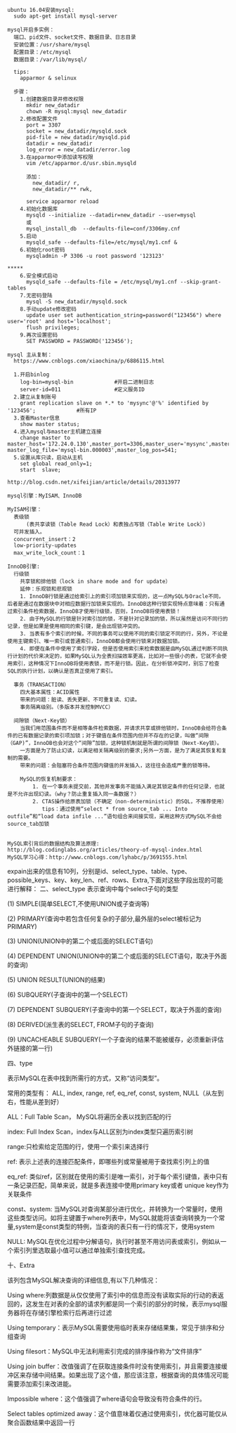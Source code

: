 
```
ubuntu 16.04安装mysql:
  sudo apt-get install mysql-server
  
mysql开启多实例：
  端口、pid文件、socket文件、数据目录、日志目录
  安装位置：/usr/share/mysql
  配置目录：/etc/mysql
  数据目录：/var/lib/mysql/
  
  tips:
    apparmor & selinux
    
  步骤：
    1.创建数据目录并修改权限
      mkdir new_datadir
      chown -R mysql:mysql new_datadir
    2.修改配置文件
      port = 3307
      socket = new_datadir/mysqld.sock
      pid-file = new_datadir/mysqld.pid
      datadir = new_datadir
      log_error = new_datadir/error.log
    3.在apparmor中添加读写权限
      vim /etc/apparmor.d/usr.sbin.mysqld
      
      添加：
        new_datadir/ r,
        new_datadir/** rwk,
      
      service apparmor reload
    4.初始化数据库
      mysqld --initialize --datadir=new_datadir --user=mysql
      或
      mysql_install_db  --defaults-file=conf/3306my.cnf
    5.启动
      mysqld_safe --defaults-file=/etc/mysql/my1.cnf &
    6.初始化root密码
      mysqladmin -P 3306 -u root password '123123'
    
*****
    6.安全模式启动
      mysqld_safe --defaults-file = /etc/mysql/my1.cnf --skip-grant-tables
    7.无密码登陆
      mysql -S new_datadir/mysqld.sock
    8.手动update修改密码
      update user set authentication_string=password("123456") where user='root' and host='localhost';
      flush privileges;
    9.再次设置密码
      SET PASSWORD = PASSWORD('123456');  
```

```
mysql 主从复制：
  https://www.cnblogs.com/xiaochina/p/6886115.html
  
  1.开启binlog
    log-bin=mysql-bin             #开启二进制日志
    server-id=011                 #定义服务ID
  2.建立从复制账号
    grant replication slave on *.* to 'mysync'@'%' identified by '123456';             #所有IP
  3.查看Master信息
    show master status;
  4.进入mysql与master主机建立连接
    change master to master_host='172.24.0.130',master_port=3306,master_user='mysync',master_password='123456', master_log_file='mysql-bin.000003',master_log_pos=541;
  5.设置从库只读，启动从主机
    set global read_only=1;
    start  slave;
```

```
http://blog.csdn.net/xifeijian/article/details/20313977

mysql引擎：MyISAM、InnoDB

MyISAM引擎：
  表级锁 
      (表共享读锁（Table Read Lock）和表独占写锁（Table Write Lock）)
  可并发插入。
  concurrent_insert：2
  low-priority-updates
  max_write_lock_count：1

InnoDB引擎:
  行级锁
    共享锁和排他锁（lock in share mode and for update）
    延伸：乐观锁和悲观锁
    1. InnoDB行锁是通过给索引上的索引项加锁来实现的，这一点MySQL与Oracle不同，后者是通过在数据块中对相应数据行加锁来实现的。InnoDB这种行锁实现特点意味着：只有通过索引条件检索数据，InnoDB才使用行级锁，否则，InnoDB将使用表锁！
    2. 由于MySQL的行锁是针对索引加的锁，不是针对记录加的锁，所以虽然是访问不同行的记录，但是如果是使用相同的索引键，是会出现锁冲突的。
    3. 当表有多个索引的时候，不同的事务可以使用不同的索引锁定不同的行，另外，不论是使用主键索引、唯一索引或普通索引，InnoDB都会使用行锁来对数据加锁。
    4. 即便在条件中使用了索引字段，但是否使用索引来检索数据是由MySQL通过判断不同执行计划的代价来决定的，如果MySQL认为全表扫描效率更高，比如对一些很小的表，它就不会使用索引，这种情况下InnoDB将使用表锁，而不是行锁。因此，在分析锁冲突时，别忘了检查SQL的执行计划，以确认是否真正使用了索引。
    
  事务（TRANSACTION）
    四大基本属性：ACID属性
    带来的问题：脏读、丢失更新、不可重复读、幻读。
    事务隔离级别。（多版本并发控制MVCC）
    
  间隙锁（Next-Key锁）
    当我们用范围条件而不是相等条件检索数据，并请求共享或排他锁时，InnoDB会给符合条件的已有数据记录的索引项加锁；对于键值在条件范围内但并不存在的记录，叫做“间隙（GAP)”，InnoDB也会对这个“间隙”加锁，这种锁机制就是所谓的间隙锁（Next-Key锁）。
    一方面是为了防止幻读，以满足相关隔离级别的要求;另外一方面，是为了满足其恢复和复制的需要。
    带来的问题：会阻塞符合条件范围内键值的并发插入，这往往会造成严重的锁等待。
    
    MySQL的恢复机制要求：
        1. 在一个事务未提交前，其他并发事务不能插入满足其锁定条件的任何记录，也就是不允许出现幻读。（why？防止重复插入同一条数据？）
        2. CTAS操作给原表加锁（不确定（non-deterministic）的SQL，不推荐使用）
           tips：通过使用“select * from source_tab ... Into outfile”和“load data infile ...”语句组合来间接实现，采用这种方式MySQL不会给source_tab加锁
              
```

```
MySQL索引背后的数据结构及算法原理: http://blog.codinglabs.org/articles/theory-of-mysql-index.html
MySQL学习心得：http://www.cnblogs.com/lyhabc/p/3691555.html
```

expain出来的信息有10列，分别是id、select_type、table、type、possible_keys、key、key_len、ref、rows、Extra,下面对这些字段出现的可能进行解释：
二、select_type 表示查询中每个select子句的类型

(1) SIMPLE(简单SELECT,不使用UNION或子查询等)

(2) PRIMARY(查询中若包含任何复杂的子部分,最外层的select被标记为PRIMARY)

(3) UNION(UNION中的第二个或后面的SELECT语句)

(4) DEPENDENT UNION(UNION中的第二个或后面的SELECT语句，取决于外面的查询)

(5) UNION RESULT(UNION的结果)

(6) SUBQUERY(子查询中的第一个SELECT)

(7) DEPENDENT SUBQUERY(子查询中的第一个SELECT，取决于外面的查询)

(8) DERIVED(派生表的SELECT, FROM子句的子查询)

(9) UNCACHEABLE SUBQUERY(一个子查询的结果不能被缓存，必须重新评估外链接的第一行)

四、type

表示MySQL在表中找到所需行的方式，又称“访问类型”。

常用的类型有： ALL, index,  range, ref, eq_ref, const, system, NULL（从左到右，性能从差到好）

ALL：Full Table Scan， MySQL将遍历全表以找到匹配的行

index: Full Index Scan，index与ALL区别为index类型只遍历索引树

range:只检索给定范围的行，使用一个索引来选择行

ref: 表示上述表的连接匹配条件，即哪些列或常量被用于查找索引列上的值

eq_ref: 类似ref，区别就在使用的索引是唯一索引，对于每个索引键值，表中只有一条记录匹配，简单来说，就是多表连接中使用primary key或者 unique key作为关联条件

const、system: 当MySQL对查询某部分进行优化，并转换为一个常量时，使用这些类型访问。如将主键置于where列表中，MySQL就能将该查询转换为一个常量,system是const类型的特例，当查询的表只有一行的情况下，使用system

NULL: MySQL在优化过程中分解语句，执行时甚至不用访问表或索引，例如从一个索引列里选取最小值可以通过单独索引查找完成。

十、Extra

该列包含MySQL解决查询的详细信息,有以下几种情况：

Using where:列数据是从仅仅使用了索引中的信息而没有读取实际的行动的表返回的，这发生在对表的全部的请求列都是同一个索引的部分的时候，表示mysql服务器将在存储引擎检索行后再进行过滤

Using temporary：表示MySQL需要使用临时表来存储结果集，常见于排序和分组查询

Using filesort：MySQL中无法利用索引完成的排序操作称为“文件排序”

Using join buffer：改值强调了在获取连接条件时没有使用索引，并且需要连接缓冲区来存储中间结果。如果出现了这个值，那应该注意，根据查询的具体情况可能需要添加索引来改进能。

Impossible where：这个值强调了where语句会导致没有符合条件的行。

Select tables optimized away：这个值意味着仅通过使用索引，优化器可能仅从聚合函数结果中返回一行
